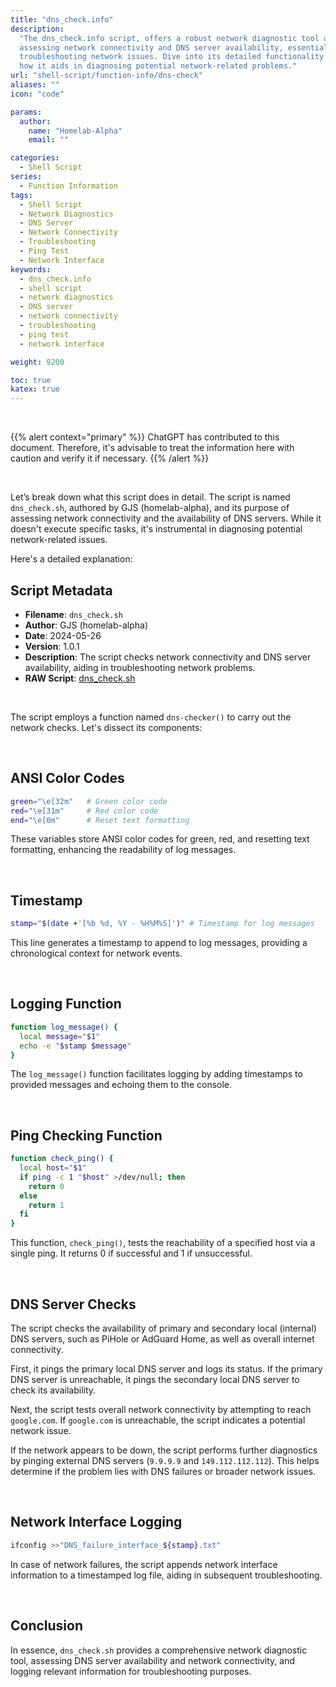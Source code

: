 ```yaml
---
title: "dns_check.info"
description:
  "The dns_check.info script, offers a robust network diagnostic tool aimed at
  assessing network connectivity and DNS server availability, essential for
  troubleshooting network issues. Dive into its detailed functionality and learn
  how it aids in diagnosing potential network-related problems."
url: "shell-script/function-info/dns-check"
aliases: ""
icon: "code"

params:
  author:
    name: "Homelab-Alpha"
    email: ""

categories:
  - Shell Script
series:
  - Function Information
tags:
  - Shell Script
  - Network Diagnostics
  - DNS Server
  - Network Connectivity
  - Troubleshooting
  - Ping Test
  - Network Interface
keywords:
  - dns_check.info
  - shell script
  - network diagnostics
  - DNS server
  - network connectivity
  - troubleshooting
  - ping test
  - network interface

weight: 9200

toc: true
katex: true
---
```


<br />

{{% alert context="primary" %}}
ChatGPT has contributed to this document. Therefore, it's advisable to treat the
information here with caution and verify it if necessary. {{% /alert %}}

<br />

Let’s break down what this script does in detail. The script is named
`dns_check.sh`, authored by GJS (homelab-alpha), and its purpose of assessing
network connectivity and the availability of DNS servers. While it doesn't
execute specific tasks, it's instrumental in diagnosing potential
network-related issues.

Here's a detailed explanation:

## Script Metadata

- **Filename**: `dns_check.sh`
- **Author**: GJS (homelab-alpha)
- **Date**: 2024-05-26
- **Version**: 1.0.1
- **Description**: The script checks network connectivity and DNS server
  availability, aiding in troubleshooting network problems.
- **RAW Script**: [dns_check.sh]

<br />

The script employs a function named `dns-checker()` to carry out the network
checks. Let's dissect its components:

<br />

## ANSI Color Codes

```bash
green="\e[32m"   # Green color code
red="\e[31m"     # Red color code
end="\e[0m"      # Reset text formatting
```

These variables store ANSI color codes for green, red, and resetting text
formatting, enhancing the readability of log messages.

<br />

## Timestamp

```bash
stamp="$(date +'[%b %d, %Y - %H%M%S]')" # Timestamp for log messages
```

This line generates a timestamp to append to log messages, providing a
chronological context for network events.

<br />

## Logging Function

```bash
function log_message() {
  local message="$1"
  echo -e "$stamp $message"
}
```

The `log_message()` function facilitates logging by adding timestamps to
provided messages and echoing them to the console.

<br />

## Ping Checking Function

```bash
function check_ping() {
  local host="$1"
  if ping -c 1 "$host" >/dev/null; then
    return 0
  else
    return 1
  fi
}
```

This function, `check_ping()`, tests the reachability of a specified host via a
single ping. It returns 0 if successful and 1 if unsuccessful.

<br />

## DNS Server Checks

The script checks the availability of primary and secondary local (internal) DNS
servers, such as PiHole or AdGuard Home, as well as overall internet
connectivity.

First, it pings the primary local DNS server and logs its status. If the primary
DNS server is unreachable, it pings the secondary local DNS server to check its
availability.

Next, the script tests overall network connectivity by attempting to reach
`google.com`. If `google.com` is unreachable, the script indicates a potential
network issue.

If the network appears to be down, the script performs further diagnostics by
pinging external DNS servers (`9.9.9.9` and `149.112.112.112`). This helps
determine if the problem lies with DNS failures or broader network issues.

<br />

## Network Interface Logging

```bash
ifconfig >>"DNS_failure_interface_${stamp}.txt"
```

In case of network failures, the script appends network interface information to
a timestamped log file, aiding in subsequent troubleshooting.

<br />

## Conclusion

In essence, `dns_check.sh` provides a comprehensive network diagnostic tool,
assessing DNS server availability and network connectivity, and logging relevant
information for troubleshooting purposes.

[dns_check.sh]:
  https://raw.githubusercontent.com/homelab-alpha/shell-script/main/functions/dns_check.sh
